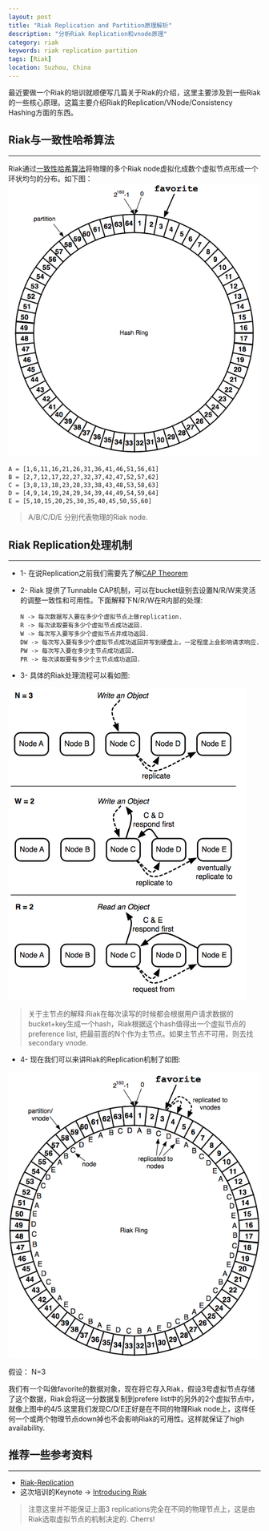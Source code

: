 ```yaml
---
layout: post
title: "Riak Replication and Partition原理解析"
description: "分析Riak Replication和vnode原理"
category: riak
keywords: riak replication partition 
tags: [Riak] 
location: Suzhou, China
---
```


最近要做一个Riak的培训就顺便写几篇关于Riak的介绍，这里主要涉及到一些Riak的一些核心原理。这篇主要介绍Riak的Replication/VNode/Consistency Hashing方面的东西。


## Riak与一致性哈希算法
---

Riak通过[一致性哈希算法](http://blog.csdn.net/sparkliang/article/details/5279393)将物理的多个Riak node虚拟化成数个虚拟节点形成一个环状均匀的分布。如下图：
![riak-ring](/images/post/riak-ring.png)
    
    A = [1,6,11,16,21,26,31,36,41,46,51,56,61]
    B = [2,7,12,17,22,27,32,37,42,47,52,57,62]
    C = [3,8,13,18,23,28,33,38,43,48,53,58,63]
    D = [4,9,14,19,24,29,34,39,44,49,54,59,64]
    E = [5,10,15,20,25,30,35,40,45,50,55,60]

> A/B/C/D/E 分别代表物理的Riak node.

## Riak Replication处理机制
---

- 1- 在说Replication之前我们需要先了解[CAP Theorem](http://zh.wikipedia.org/wiki/CAP定理)

- 2- Riak 提供了Tunnable CAP机制，可以在bucket级别去设置N/R/W来灵活的调整一致性和可用性。下面解释下N/R/W在R内部的处理:
    
    ```
    N -> 每次数据写入要在多少个虚拟节点上做replication.
    R -> 每次读取要有多少个虚拟节点成功返回.
    W -> 每次写入要写多少个虚拟节点并成功返回.
    DW -> 每次写入要有多少个虚拟节点成功返回并写到硬盘上，一定程度上会影响请求响应.
    PW -> 每次写入要在多少主节点成功返回.
    PR -> 每次读取要有多少个主节点成功返回.
    ```

- 3- 具体的Riak处理流程可以看如图:

![riak-rnw](/images/post/riak-rnw.png)

> 关于主节点的解释:Riak在每次读写的时候都会根据用户请求数据的bucket+key生成一个hash，Riak根据这个hash值得出一个虚拟节点的preference list, 把最前面的N个作为主节点。如果主节点不可用，则去找secondary vnode.

- 4- 现在我们可以来讲Riak的Replication机制了如图:

![riak-replication](/images/post/riak-ring2.png)

假设： N=3

我们有一个叫做favorite的数据对象，现在将它存入Riak，假设3号虚拟节点存储了这个数据，Riak会将这一分数据复制到prefere list中的另外的2个虚拟节点中，就像上图中的4/5.这里我们发现C/D/E正好是在不同的物理Riak node上，这样任何一个或两个物理节点down掉也不会影响Riak的可用性。这样就保证了high availability.

## 推荐一些参考资料
---

- [Riak-Replication](http://docs.basho.com/riak/latest/theory/concepts/Replication/)
- 这次培训的Keynote &rarr; [Introducing Riak](/images/pdf/riak-intro.pdf)

> 注意这里并不能保证上面3 replications完全在不同的物理节点上，这是由Riak选取虚拟节点的机制决定的. Cherrs!


